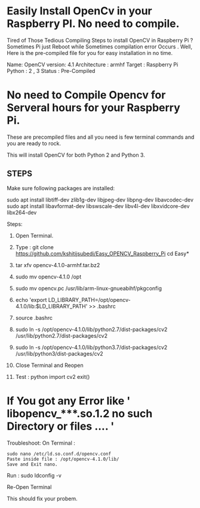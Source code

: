 # Easily Install OpenCv in your Raspberry PI. No need to compile.

Tired of Those Tedious Compiling Steps to install OpenCV in Raspberry Pi ? Sometimes Pi just Reboot while Sometimes compilation error Occurs . Well, Here is the pre-compiled file for you for easy installation in no time.


Name: OpenCV
version: 4.1
Architecture : armhf
Target : Raspberry Pi
Python : 2 , 3
Status : Pre-Compiled

# No need to Compile Opencv for Serveral hours for your Raspberry Pi.

These are precompiled files and all you need is few terminal commands and you are ready to rock.

This will install OpenCV for both Python 2 and Python 3.

## STEPS
Make sure following packages are installed:

sudo apt install libtiff-dev zlib1g-dev libjpeg-dev libpng-dev libavcodec-dev 
sudo apt install libavformat-dev libswscale-dev libv4l-dev libxvidcore-dev libx264-dev

Steps:

  1. Open Terminal.
  2. Type :
      git clone https://github.com/kshitijsubedi/Easy_OPENCV_Raspberry_Pi
      cd Easy*
      
  3.    tar xfv opencv-4.1.0-armhf.tar.bz2
  4.    sudo mv opencv-4.1.0 /opt
  5.    sudo mv opencv.pc /usr/lib/arm-linux-gnueabihf/pkgconfig
  6.    echo 'export LD_LIBRARY_PATH=/opt/opencv-4.1.0/lib:$LD_LIBRARY_PATH' >> .bashrc
  7.    source .bashrc
  8.    sudo ln -s /opt/opencv-4.1.0/lib/python2.7/dist-packages/cv2 /usr/lib/python2.7/dist-packages/cv2
  9.    sudo ln -s /opt/opencv-4.1.0/lib/python3.7/dist-packages/cv2 /usr/lib/python3/dist-packages/cv2
  10. Close Terminal and Reopen
  11. Test :
      python
      import cv2
      exit()
    
# If You got any Error like ' libopencv_***.so.1.2 no such Directory or files .... '

Troubleshoot:
On Terminal :

    sudo nano /etc/ld.so.conf.d/opencv.conf
    Paste inside file : /opt/opencv-4.1.0/lib/
    Save and Exit nano.
    
 Run : sudo ldconfig -v

Re-Open Terminal

This should fix your probem.


